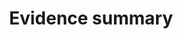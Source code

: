 ---
title: 'Evidence summary'
field: 'is.evidenceSummary'
slug: 'is-evidencesummary'
description: 'A narrative summary of the evidence presented in the resource.'
required: False
module: 'Impact'
cluster: 'Impact'
policy: 'Free value. Single value only.'
layout: 'home'
---